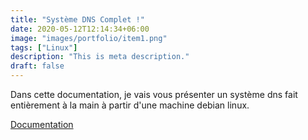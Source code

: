 ```yaml
---
title: "Système DNS Complet !"
date: 2020-05-12T12:14:34+06:00
image: "images/portfolio/item1.png"
tags: ["Linux"]
description: "This is meta description."
draft: false
---
```



Dans cette documentation, je vais vous présenter un système dns fait entièrement à la main à partir d'une machine debian linux.

[Documentation](/modele-cv-original-futuriste.pdf)